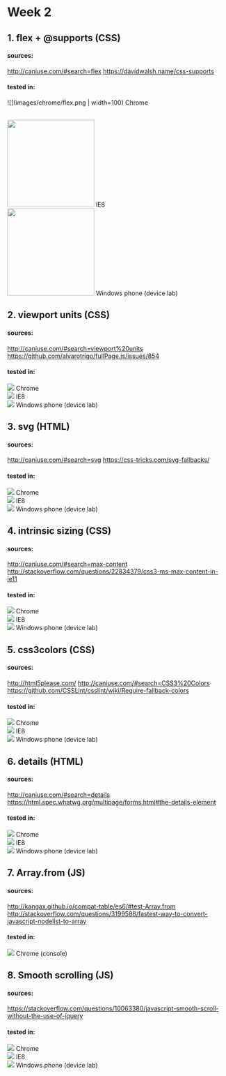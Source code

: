 # Week 2

## 1. flex + @supports (CSS)

#### sources:
http://caniuse.com/#search=flex
https://davidwalsh.name/css-supports
#### tested in:
![](images/chrome/flex.png | width=100)
Chrome  
<br>

<img src="images/IE8/flex.png" width="200">  
IE8  
<br>

<img src="images/mobile/flex.jpg" width="200">  
Windows phone (device lab)  
<br>

## 2. viewport units (CSS)

#### sources:
http://caniuse.com/#search=viewport%20units
https://github.com/alvarotrigo/fullPage.js/issues/854

#### tested in:
<img src="images/chrome/vw.png">  
Chrome    
<br>

<img src="images/IE8/vpunits.png">  
IE8    
<br>

<img src="images/mobile/vw.jpg">  
Windows phone (device lab)    
<br>


## 3. svg (HTML)

#### sources:
http://caniuse.com/#search=svg
https://css-tricks.com/svg-fallbacks/

#### tested in:
<img src="images/chrome/svg.png">  
Chrome  
<br>

<img src="images/IE8/svg.png">  
IE8  
<br>


<img src="images/mobile/svg.jpg">  
Windows phone (device lab)  
<br>


## 4. intrinsic sizing (CSS)

#### sources:
http://caniuse.com/#search=max-content
http://stackoverflow.com/questions/22834379/css3-ms-max-content-in-ie11

#### tested in:
<img src="images/chrome/mincontent.png">  
Chrome  
<br>
  

<img src="images/IE8/mincontent.png">  
IE8  
<br>
  

<img src="images/mobile/intrin.jpg">  
Windows phone (device lab)  
<br>
  

## 5. css3colors (CSS)

#### sources:
http://html5please.com/
http://caniuse.com/#search=CSS3%20Colors
https://github.com/CSSLint/csslint/wiki/Require-fallback-colors

#### tested in:
<img src="images/chrome/hotpink.png">  
Chrome  
<br>

<img src="images/IE8/hotpink.png">  
IE8  
<br>

<img src="images/mobile/pink.jpg">  
Windows phone (device lab)  
<br>

## 6. details (HTML)

#### sources:
http://caniuse.com/#search=details
https://html.spec.whatwg.org/multipage/forms.html#the-details-element

#### tested in:
<img src="images/chrome/summary.png">  
Chrome  
<br>

<img src="images/IE8/summary.png">  
IE8  
<br>

<img src="images/mobile/summary.jpg">  
Windows phone (device lab)  
<br>


## 7. Array.from (JS)

#### sources:
http://kangax.github.io/compat-table/es6/#test-Array.from
http://stackoverflow.com/questions/3199588/fastest-way-to-convert-javascript-nodelist-to-array

#### tested in:
<img src="images/chrome/array.png">  
Chrome (console)  
<br>

## 8. Smooth scrolling (JS)

#### sources:
https://stackoverflow.com/questions/10063380/javascript-smooth-scroll-without-the-use-of-jquery

#### tested in:
<img src="images/chrome/">  
Chrome  
<br>

<img src="images/IE8/smooth.png">  
IE8  
<br>

<img src="images/mobile/smooth.jpg">  
Windows phone (device lab)  
<br>



